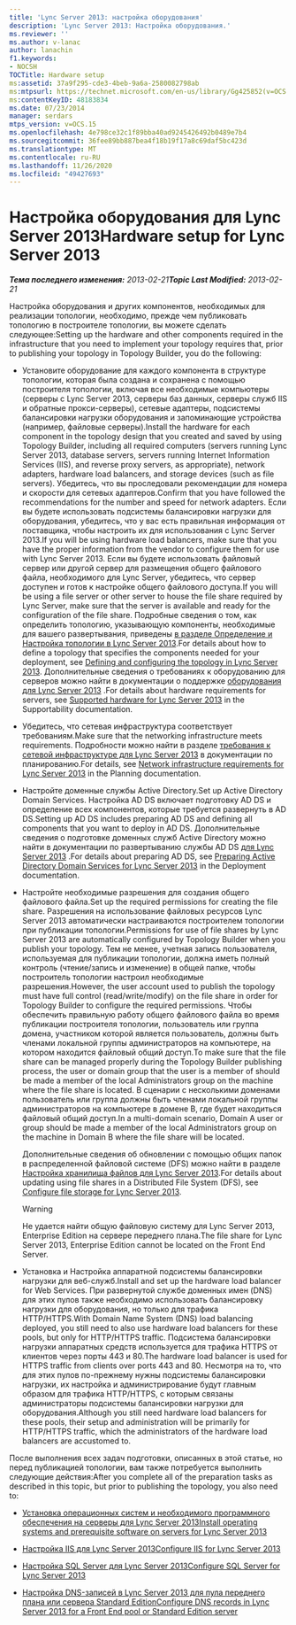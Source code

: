 ```yaml
---
title: 'Lync Server 2013: настройка оборудования'
description: 'Lync Server 2013: Настройка оборудования.'
ms.reviewer: ''
ms.author: v-lanac
author: lanachin
f1.keywords:
- NOCSH
TOCTitle: Hardware setup
ms:assetid: 37a9f295-cde3-4beb-9a6a-2580082798ab
ms:mtpsurl: https://technet.microsoft.com/en-us/library/Gg425852(v=OCS.15)
ms:contentKeyID: 48183834
ms.date: 07/23/2014
manager: serdars
mtps_version: v=OCS.15
ms.openlocfilehash: 4e798ce32c1f89bba40ad9245426492b0489e7b4
ms.sourcegitcommit: 36fee89bb887bea4f18b19f17a8c69daf5bc423d
ms.translationtype: MT
ms.contentlocale: ru-RU
ms.lasthandoff: 11/26/2020
ms.locfileid: "49427693"
---
```

# <a name="hardware-setup-for-lync-server-2013"></a><span data-ttu-id="3451d-103">Настройка оборудования для Lync Server 2013</span><span class="sxs-lookup"><span data-stu-id="3451d-103">Hardware setup for Lync Server 2013</span></span>

<div data-xmlns="http://www.w3.org/1999/xhtml">

<div class="topic" data-xmlns="http://www.w3.org/1999/xhtml" data-msxsl="urn:schemas-microsoft-com:xslt" data-cs="https://msdn.microsoft.com/">

<div data-asp="https://msdn2.microsoft.com/asp">



</div>

<div id="mainSection">

<div id="mainBody"><span data-ttu-id="3451d-104">

<span> </span></span><span class="sxs-lookup"><span data-stu-id="3451d-104">

<span> </span></span></span>

<span data-ttu-id="3451d-105">_**Тема последнего изменения:** 2013-02-21_</span><span class="sxs-lookup"><span data-stu-id="3451d-105">_**Topic Last Modified:** 2013-02-21_</span></span>

<span data-ttu-id="3451d-106">Настройка оборудования и других компонентов, необходимых для реализации топологии, необходимо, прежде чем публиковать топологию в построителе топологии, вы можете сделать следующее:</span><span class="sxs-lookup"><span data-stu-id="3451d-106">Setting up the hardware and other components required in the infrastructure that you need to implement your topology requires that, prior to publishing your topology in Topology Builder, you do the following:</span></span>

  - <span data-ttu-id="3451d-107">Установите оборудование для каждого компонента в структуре топологии, которая была создана и сохранена с помощью построителя топологии, включая все необходимые компьютеры (серверы с Lync Server 2013, серверы баз данных, серверы служб IIS и обратные прокси-серверы), сетевые адаптеры, подсистемы балансировки нагрузки оборудования и запоминающие устройства (например, файловые серверы).</span><span class="sxs-lookup"><span data-stu-id="3451d-107">Install the hardware for each component in the topology design that you created and saved by using Topology Builder, including all required computers (servers running Lync Server 2013, database servers, servers running Internet Information Services (IIS), and reverse proxy servers, as appropriate), network adapters, hardware load balancers, and storage devices (such as file servers).</span></span> <span data-ttu-id="3451d-108">Убедитесь, что вы проследовали рекомендации для номера и скорости для сетевых адаптеров.</span><span class="sxs-lookup"><span data-stu-id="3451d-108">Confirm that you have followed the recommendations for the number and speed for network adapters.</span></span> <span data-ttu-id="3451d-109">Если вы будете использовать подсистемы балансировки нагрузки для оборудования, убедитесь, что у вас есть правильная информация от поставщика, чтобы настроить их для использования с Lync Server 2013.</span><span class="sxs-lookup"><span data-stu-id="3451d-109">If you will be using hardware load balancers, make sure that you have the proper information from the vendor to configure them for use with Lync Server 2013.</span></span> <span data-ttu-id="3451d-110">Если вы будете использовать файловый сервер или другой сервер для размещения общего файлового файла, необходимого для Lync Server, убедитесь, что сервер доступен и готов к настройке общего файлового доступа.</span><span class="sxs-lookup"><span data-stu-id="3451d-110">If you will be using a file server or other server to house the file share required by Lync Server, make sure that the server is available and ready for the configuration of the file share.</span></span> <span data-ttu-id="3451d-111">Подробные сведения о том, как определить топологию, указывающую компоненты, необходимые для вашего развертывания, приведены [в разделе Определение и Настройка топологии в Lync Server 2013](lync-server-2013-defining-and-configuring-the-topology.md).</span><span class="sxs-lookup"><span data-stu-id="3451d-111">For details about how to define a topology that specifies the components needed for your deployment, see [Defining and configuring the topology in Lync Server 2013](lync-server-2013-defining-and-configuring-the-topology.md).</span></span> <span data-ttu-id="3451d-112">Дополнительные сведения о требованиях к оборудованию для серверов можно найти в документации о поддержке [оборудования для Lync Server 2013](lync-server-2013-supported-hardware.md) .</span><span class="sxs-lookup"><span data-stu-id="3451d-112">For details about hardware requirements for servers, see [Supported hardware for Lync Server 2013](lync-server-2013-supported-hardware.md) in the Supportability documentation.</span></span>

  - <span data-ttu-id="3451d-113">Убедитесь, что сетевая инфраструктура соответствует требованиям.</span><span class="sxs-lookup"><span data-stu-id="3451d-113">Make sure that the networking infrastructure meets requirements.</span></span> <span data-ttu-id="3451d-114">Подробности можно найти в разделе [требования к сетевой инфраструктуре для Lync Server 2013](lync-server-2013-network-infrastructure-requirements.md) в документации по планированию.</span><span class="sxs-lookup"><span data-stu-id="3451d-114">For details, see [Network infrastructure requirements for Lync Server 2013](lync-server-2013-network-infrastructure-requirements.md) in the Planning documentation.</span></span>

  - <span data-ttu-id="3451d-115">Настройте доменные службы Active Directory.</span><span class="sxs-lookup"><span data-stu-id="3451d-115">Set up Active Directory Domain Services.</span></span> <span data-ttu-id="3451d-116">Настройка AD DS включает подготовку AD DS и определение всех компонентов, которые требуется развернуть в AD DS.</span><span class="sxs-lookup"><span data-stu-id="3451d-116">Setting up AD DS includes preparing AD DS and defining all components that you want to deploy in AD DS.</span></span> <span data-ttu-id="3451d-117">Дополнительные сведения о подготовке доменных служб Active Directory можно найти в документации по развертыванию службы AD DS [для Lync Server 2013](lync-server-2013-preparing-active-directory-domain-services.md) .</span><span class="sxs-lookup"><span data-stu-id="3451d-117">For details about preparing AD DS, see [Preparing Active Directory Domain Services for Lync Server 2013](lync-server-2013-preparing-active-directory-domain-services.md) in the Deployment documentation.</span></span>

  - <span data-ttu-id="3451d-118">Настройте необходимые разрешения для создания общего файлового файла.</span><span class="sxs-lookup"><span data-stu-id="3451d-118">Set up the required permissions for creating the file share.</span></span> <span data-ttu-id="3451d-119">Разрешения на использование файловых ресурсов Lync Server 2013 автоматически настраиваются построителем топологии при публикации топологии.</span><span class="sxs-lookup"><span data-stu-id="3451d-119">Permissions for use of file shares by Lync Server 2013 are automatically configured by Topology Builder when you publish your topology.</span></span> <span data-ttu-id="3451d-120">Тем не менее, учетная запись пользователя, используемая для публикации топологии, должна иметь полный контроль (чтение/запись и изменение) в общей папке, чтобы построитель топологии настроил необходимые разрешения.</span><span class="sxs-lookup"><span data-stu-id="3451d-120">However, the user account used to publish the topology must have full control (read/write/modify) on the file share in order for Topology Builder to configure the required permissions.</span></span> <span data-ttu-id="3451d-121">Чтобы обеспечить правильную работу общего файлового файла во время публикации построителя топологии, пользователь или группа домена, участником которой является пользователь, должны быть членами локальной группы администраторов на компьютере, на котором находится файловый общий доступ.</span><span class="sxs-lookup"><span data-stu-id="3451d-121">To make sure that the file share can be managed properly during the Topology Builder publishing process, the user or domain group that the user is a member of should be made a member of the local Administrators group on the machine where the file share is located.</span></span> <span data-ttu-id="3451d-122">В сценарии с несколькими доменами пользователь или группа должны быть членами локальной группы администраторов на компьютере в домене B, где будет находиться файловый общий доступ.</span><span class="sxs-lookup"><span data-stu-id="3451d-122">In a multi-domain scenario, Domain A user or group should be made a member of the local Administrators group on the machine in Domain B where the file share will be located.</span></span>
    
    <span data-ttu-id="3451d-123">Дополнительные сведения об обновлении с помощью общих папок в распределенной файловой системе (DFS) можно найти в разделе [Настройка хранилища файлов для Lync Server 2013](lync-server-2013-configure-dfs-file-storage.md).</span><span class="sxs-lookup"><span data-stu-id="3451d-123">For details about updating using file shares in a Distributed File System (DFS), see [Configure file storage for Lync Server 2013](lync-server-2013-configure-dfs-file-storage.md).</span></span>
    
    <div>
    

    > [!WARNING]  
    > <span data-ttu-id="3451d-124">Не удается найти общую файловую систему для Lync Server 2013, Enterprise Edition на сервере переднего плана.</span><span class="sxs-lookup"><span data-stu-id="3451d-124">The file share for Lync Server 2013, Enterprise Edition cannot be located on the Front End Server.</span></span>

    
    </div>

  - <span data-ttu-id="3451d-125">Установка и Настройка аппаратной подсистемы балансировки нагрузки для веб-служб.</span><span class="sxs-lookup"><span data-stu-id="3451d-125">Install and set up the hardware load balancer for Web Services.</span></span> <span data-ttu-id="3451d-126">При развернутой службе доменных имен (DNS) для этих пулов также необходимо использовать балансировку нагрузки для оборудования, но только для трафика HTTP/HTTPS.</span><span class="sxs-lookup"><span data-stu-id="3451d-126">With Domain Name System (DNS) load balancing deployed, you still need to also use hardware load balancers for these pools, but only for HTTP/HTTPS traffic.</span></span> <span data-ttu-id="3451d-127">Подсистема балансировки нагрузки аппаратных средств используется для трафика HTTPS от клиентов через порты 443 и 80.</span><span class="sxs-lookup"><span data-stu-id="3451d-127">The hardware load balancer is used for HTTPS traffic from clients over ports 443 and 80.</span></span> <span data-ttu-id="3451d-128">Несмотря на то, что для этих пулов по-прежнему нужны подсистемы балансировки нагрузки, их настройка и администрирование будут главным образом для трафика HTTP/HTTPS, с которым связаны администраторы подсистемы балансировки нагрузки для оборудования.</span><span class="sxs-lookup"><span data-stu-id="3451d-128">Although you still need hardware load balancers for these pools, their setup and administration will be primarily for HTTP/HTTPS traffic, which the administrators of the hardware load balancers are accustomed to.</span></span>

<span data-ttu-id="3451d-129">После выполнения всех задач подготовки, описанных в этой статье, но перед публикацией топологии, вам также потребуется выполнить следующие действия:</span><span class="sxs-lookup"><span data-stu-id="3451d-129">After you complete all of the preparation tasks as described in this topic, but prior to publishing the topology, you also need to:</span></span>

  - [<span data-ttu-id="3451d-130">Установка операционных систем и необходимого программного обеспечения на серверы для Lync Server 2013</span><span class="sxs-lookup"><span data-stu-id="3451d-130">Install operating systems and prerequisite software on servers for Lync Server 2013</span></span>](lync-server-2013-install-operating-systems-and-prerequisite-software-on-servers.md)

  - [<span data-ttu-id="3451d-131">Настройка IIS для Lync Server 2013</span><span class="sxs-lookup"><span data-stu-id="3451d-131">Configure IIS for Lync Server 2013</span></span>](lync-server-2013-configure-iis.md)

  - [<span data-ttu-id="3451d-132">Настройка SQL Server для Lync Server 2013</span><span class="sxs-lookup"><span data-stu-id="3451d-132">Configure SQL Server for Lync Server 2013</span></span>](lync-server-2013-configure-sql-server-for-lync-server.md)

  - [<span data-ttu-id="3451d-133">Настройка DNS-записей в Lync Server 2013 для пула переднего плана или сервера Standard Edition</span><span class="sxs-lookup"><span data-stu-id="3451d-133">Configure DNS records in Lync Server 2013 for a Front End pool or Standard Edition server</span></span>](lync-server-2013-configure-dns-records-for-a-front-end-pool-or-standard-edition-server.md)

<span data-ttu-id="3451d-134"></div>

<span> </span>

</div>

</div>

</span><span class="sxs-lookup"><span data-stu-id="3451d-134"></div>

<span> </span>

</div>

</div>

</span></span></div>


